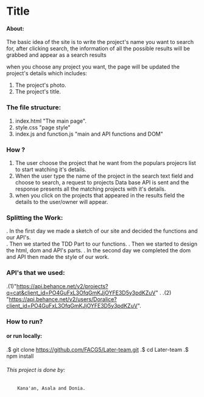 # Title


#### About:
The basic idea of the site is to write the project's name you want to search for,
after clicking search, the information of all the possible results will be grabbed and
appear as a search results

when you choose any project you want, the page will be updated the project's details which includes:
  1. The project's photo.
  2. The project's title.


### The file structure:
1. index.html "The main page".
2. style.css "page style"
3. index.js and function.js "main and API functions and DOM"

### How ?
1. The user choose the project that he want from the populars projecrs  list to start  watching it's details.
2. When the user type the name of the project in the search text field and choose to search, a request to projects Data base API is sent and the response presents all the matching projects with it's details.
3. when you click on the projects that appeared in the results field the details to the user/owner will appear.

### Splitting the Work:
   . In the first day we made a sketch of our site and decided the functions and our API's.   
   . Then we started the TDD Part to our functions.
   . Then we started to design the html, dom and API's parts.
   . In the second day we completed the dom and API then made the style of our work.

### API's that we used:
  .(1)"https://api.behance.net/v2/projects?q=cat&client_id=PO4GuFxL3OfqGmKJjOYFE3D5y3pdKZuV" .
  .(2) "https://api.behance.net/v2/users/Doralice?client_id=PO4GuFxL3OfqGmKJjOYFE3D5y3pdKZuV".

### How to run?

#### or run locally:
  .$ git clone https://github.com/FACG5/Later-team.git
  .$ cd Later-team
  .$ npm install

###### This project is done by:
        Kana'an, Asala and Donia.
